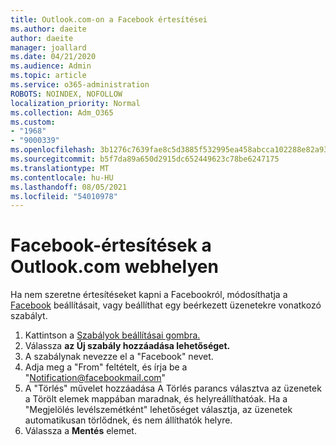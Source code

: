 ```yaml
---
title: Outlook.com-on a Facebook értesítései
ms.author: daeite
author: daeite
manager: joallard
ms.date: 04/21/2020
ms.audience: Admin
ms.topic: article
ms.service: o365-administration
ROBOTS: NOINDEX, NOFOLLOW
localization_priority: Normal
ms.collection: Adm_O365
ms.custom:
- "1968"
- "9000339"
ms.openlocfilehash: 3b1276c7639fae8c5d3885f532995ea458abcca102288e82a9324a2f5d4bcfee
ms.sourcegitcommit: b5f7da89a650d2915dc652449623c78be6247175
ms.translationtype: MT
ms.contentlocale: hu-HU
ms.lasthandoff: 08/05/2021
ms.locfileid: "54010978"
---
```

# <a name="facebook-notifications-using-outlookcom"></a>Facebook-értesítések a Outlook.com webhelyen

Ha nem szeretne értesítéseket kapni a Facebookról, módosíthatja a [Facebook](https://aka.ms/facebook-notifications-settings) beállításait, vagy beállíthat egy beérkezett üzenetekre vonatkozó szabályt.

1. Kattintson a [Szabályok beállításai gombra.](https://outlook.live.com/mail/options/mail/rules/inboxRules)
1. Válassza **az Új szabály hozzáadása lehetőséget.**
1. A szabálynak nevezze el a "Facebook" nevet.
1. Adja meg a "From" feltételt, és írja be a "Notification@facebookmail.com"
1. A "Törlés" művelet hozzáadása A Törlés parancs választva az üzenetek a Törölt elemek mappában maradnak, és helyreállíthatóak. Ha a "Megjelölés levélszemétként" lehetőséget választja, az üzenetek automatikusan törlődnek, és nem állíthatók helyre.
1. Válassza a **Mentés** elemet.